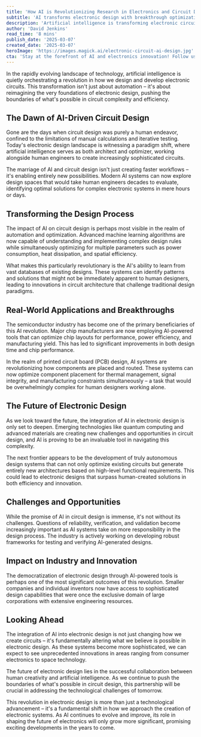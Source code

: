 ```yaml
---
title: 'How AI is Revolutionizing Research in Electronics and Circuit Design'
subtitle: 'AI transforms electronic design with breakthrough optimization and automation'
description: 'Artificial intelligence is transforming electronic circuit design, enabling unprecedented optimization and automation. From semiconductor manufacturing to PCB design, AI tools are revolutionizing how we create and innovate in electronics, promising a future where human creativity and machine intelligence combine to push the boundaries of what\'s possible.'
author: 'David Jenkins'
read_time: '8 mins'
publish_date: '2025-03-07'
created_date: '2025-03-07'
heroImage: 'https://images.magick.ai/electronic-circuit-ai-design.jpg'
cta: 'Stay at the forefront of AI and electronics innovation! Follow us on LinkedIn for the latest insights and breakthrough developments in AI-driven circuit design.'
---
```


In the rapidly evolving landscape of technology, artificial intelligence is quietly orchestrating a revolution in how we design and develop electronic circuits. This transformation isn't just about automation – it's about reimagining the very foundations of electronic design, pushing the boundaries of what's possible in circuit complexity and efficiency.

## The Dawn of AI-Driven Circuit Design

Gone are the days when circuit design was purely a human endeavor, confined to the limitations of manual calculations and iterative testing. Today's electronic design landscape is witnessing a paradigm shift, where artificial intelligence serves as both architect and optimizer, working alongside human engineers to create increasingly sophisticated circuits.

The marriage of AI and circuit design isn't just creating faster workflows – it's enabling entirely new possibilities. Modern AI systems can now explore design spaces that would take human engineers decades to evaluate, identifying optimal solutions for complex electronic systems in mere hours or days.

## Transforming the Design Process

The impact of AI on circuit design is perhaps most visible in the realm of automation and optimization. Advanced machine learning algorithms are now capable of understanding and implementing complex design rules while simultaneously optimizing for multiple parameters such as power consumption, heat dissipation, and spatial efficiency.

What makes this particularly revolutionary is the AI's ability to learn from vast databases of existing designs. These systems can identify patterns and solutions that might not be immediately apparent to human designers, leading to innovations in circuit architecture that challenge traditional design paradigms.

## Real-World Applications and Breakthroughs

The semiconductor industry has become one of the primary beneficiaries of this AI revolution. Major chip manufacturers are now employing AI-powered tools that can optimize chip layouts for performance, power efficiency, and manufacturing yield. This has led to significant improvements in both design time and chip performance.

In the realm of printed circuit board (PCB) design, AI systems are revolutionizing how components are placed and routed. These systems can now optimize component placement for thermal management, signal integrity, and manufacturing constraints simultaneously – a task that would be overwhelmingly complex for human designers working alone.

## The Future of Electronic Design

As we look toward the future, the integration of AI in electronic design is only set to deepen. Emerging technologies like quantum computing and advanced materials are creating new challenges and opportunities in circuit design, and AI is proving to be an invaluable tool in navigating this complexity.

The next frontier appears to be the development of truly autonomous design systems that can not only optimize existing circuits but generate entirely new architectures based on high-level functional requirements. This could lead to electronic designs that surpass human-created solutions in both efficiency and innovation.

## Challenges and Opportunities

While the promise of AI in circuit design is immense, it's not without its challenges. Questions of reliability, verification, and validation become increasingly important as AI systems take on more responsibility in the design process. The industry is actively working on developing robust frameworks for testing and verifying AI-generated designs.

## Impact on Industry and Innovation

The democratization of electronic design through AI-powered tools is perhaps one of the most significant outcomes of this revolution. Smaller companies and individual inventors now have access to sophisticated design capabilities that were once the exclusive domain of large corporations with extensive engineering resources.

## Looking Ahead

The integration of AI into electronic design is not just changing how we create circuits – it's fundamentally altering what we believe is possible in electronic design. As these systems become more sophisticated, we can expect to see unprecedented innovations in areas ranging from consumer electronics to space technology.

The future of electronic design lies in the successful collaboration between human creativity and artificial intelligence. As we continue to push the boundaries of what's possible in circuit design, this partnership will be crucial in addressing the technological challenges of tomorrow.

This revolution in electronic design is more than just a technological advancement – it's a fundamental shift in how we approach the creation of electronic systems. As AI continues to evolve and improve, its role in shaping the future of electronics will only grow more significant, promising exciting developments in the years to come.